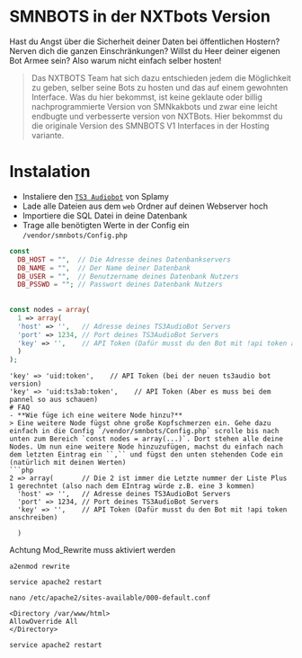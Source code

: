 # SMNBOTS in der NXTbots Version

Hast du Angst über die Sicherheit deiner Daten bei öffentlichen Hostern? Nerven dich die ganzen Einschränkungen? Willst du Heer deiner eigenen Bot Armee sein? Also warum nicht einfach selber hosten!

> Das NXTBOTS Team hat sich dazu entschieden jedem die Möglichkeit zu geben, selber seine Bots zu hosten und das auf einem gewohnten Interface. Was du hier bekommst, ist keine geklaute oder billig nachprogrammierte Version von SMNkakbots und zwar eine leicht endbugte und verbesserte version von NXTBots. Hier bekommst du die originale Version des SMNBOTS V1 Interfaces in der Hosting variante.

# Instalation

- Instaliere den [`TS3 Audiobot`](https://github.com/Splamy/TS3AudioBot#install) von Splamy
- Lade alle Dateien aus dem `web` Ordner auf deinen Webserver hoch
- Importiere die SQL Datei in deine Datenbank
- Trage alle benötigten Werte in der Config ein `/vendor/smnbots/Config.php`
```php
const  
  DB_HOST = "",  // Die Adresse deines Datenbankservers   
  DB_NAME = "",  // Der Name deiner Datenbank
  DB_USER = "",  // Benutzername deines Datenbank Nutzers
  DB_PSSWD = ""; // Passwort deines Datenbank Nutzers
  
  
const nodes = array(  
  1 => array(  
  'host' => '',   // Adresse deines TS3AudioBot Servers
  'port' => 1234, // Port deines TS3AudioBot Servers
  'key' => '',    // API Token (Dafür musst du den Bot mit !api token anschreiben)
  )
);
```
```
'key' => 'uid:token',    // API Token (bei der neuen ts3audio bot version)
'key' => 'uid:ts3ab:token',    // API Token (Aber es muss bei dem pannel so aus schauen)
# FAQ
- **Wie füge ich eine weitere Node hinzu?**
> Eine weitere Node fügst ohne große Kopfschmerzen ein. Gehe dazu einfach in die Config `/vendor/smnbots/Config.php` scrolle bis nach unten zum Bereich `const nodes = array(...)`. Dort stehen alle deine Nodes. Um nun eine weitere Node hinzuzufügen, machst du einfach nach dem letzten Eintrag ein ``,`` und fügst den unten stehenden Code ein (natürlich mit deinen Werten)
```php
2 => array(       // Die 2 ist immer die Letzte nummer der Liste Plus 1 gerechntet (also nach dem EIntrag würde z.B. eine 3 kommen) 
  'host' => '',   // Adresse deines TS3AudioBot Servers
  'port' => 1234, // Port deines TS3AudioBot Servers
  'key' => '',    // API Token (Dafür musst du den Bot mit !api token anschreiben)
 
  )
```

Achtung
Mod_Rewrite muss aktiviert werden
```
a2enmod rewrite

service apache2 restart

nano /etc/apache2/sites-available/000-default.conf

<Directory /var/www/html>
AllowOverride All
</Directory>

service apache2 restart
```
